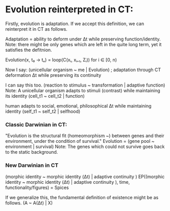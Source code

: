 # Evolution reinterpreted in CT:

Firstly, evolution is adaptation. If we accept this definition, we can reinterpret it in CT as follows.

Adaptation = ability to deform under Δt while preserving function/identity.
Note: there might be only genes which are left in the quite long term, yet it satisfies the defitnion.

Evolution(x, t₀ → tₙ) = loop(C(xᵢ, xᵢ₊₁, Zᵢ)) for i ∈ [0, n)

Now I say:
(unicellular organism ~ me | Evolution) ; adaptation through CT deformation Δt while preserving its continuity

I can say this too.
(reaction to stimulus ~ transformation | adaptive function)
Note: A unicellular organism adapts to stimuli (contrast) while maintaining its identity
(cell_t1 ~ cell_t2 | function)

human adapts to social, emotional, philosophical Δt while maintaining identity
(self_t1 ~ self_t2 | selfhood)

### Classic Darwinian in CT:
"Evolution is the structural fit (homeomorphism ~) between genes and their environment, under the condition of survival."
Evolution = (gene pool ~ environment | survival)
Note: The genes which could not survive goes back to the static background.

### New Darwinian in CT
(morphic identity ~ morphic identity (Δt) | adaptive continuity )
EP((morphic identity ~ morphic identity (Δt) | adaptive continuity ), time, functionality/figures) = Spices

If we generalize this, the fundamental definition of existence might be as follows.
(A ~ A(Δt) | X)